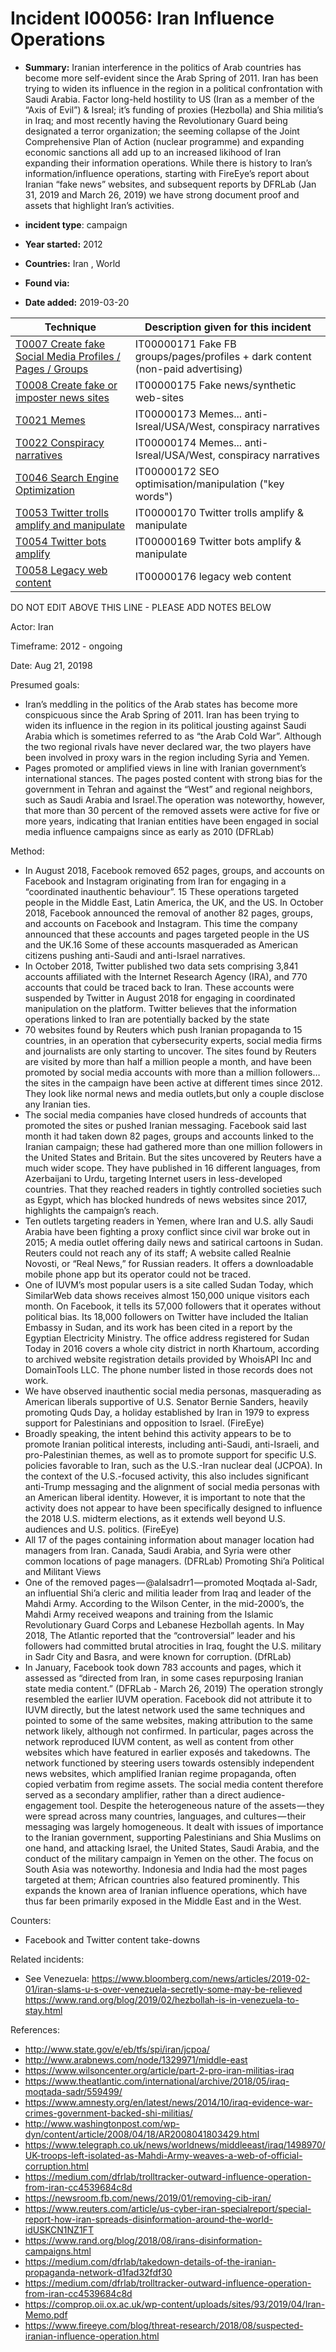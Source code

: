 # Incident I00056: Iran Influence Operations

* **Summary:** Iranian interference in the politics of Arab countries has become more self-evident since the Arab Spring of 2011. Iran has been trying to widen its influence in the region in a political confrontation with Saudi Arabia. Factor long-held hostility to US (Iran as a member of the “Axis of Evil”) & Isreal; it’s funding of proxies (Hezbolla) and Shia militia’s in Iraq; and most recently having the Revolutionary Guard being designated a terror organization; the seeming collapse of the Joint Comprehensive Plan of Action (nuclear programme) and expanding economic sanctions all add up to an increased likihood of Iran expanding their information operations.
While there is history to Iran’s information/influence operations, starting with FireEye’s report about Iranian “fake news” websites, and subsequent reports by DFRLab (Jan 31, 2019 and March 26, 2019) we have strong document proof and assets that highlight Iran’s activities.

* **incident type**: campaign

* **Year started:** 2012

* **Countries:** Iran , World

* **Found via:** 

* **Date added:** 2019-03-20
 

| Technique | Description given for this incident |
| --------- | ------------------------- |
| [T0007 Create fake Social Media Profiles / Pages / Groups](../techniques/T0007.md) | IT00000171 Fake FB groups/pages/profiles + dark content (non-paid advertising) |
| [T0008 Create fake or imposter news sites](../techniques/T0008.md) | IT00000175 Fake news/synthetic web-sites |
| [T0021 Memes](../techniques/T0021.md) | IT00000173 Memes... anti-Isreal/USA/West, conspiracy narratives |
| [T0022 Conspiracy narratives](../techniques/T0022.md) | IT00000174 Memes... anti-Isreal/USA/West, conspiracy narratives |
| [T0046 Search Engine Optimization](../techniques/T0046.md) | IT00000172 SEO optimisation/manipulation ("key words") |
| [T0053 Twitter trolls amplify and manipulate](../techniques/T0053.md) | IT00000170 Twitter trolls amplify & manipulate |
| [T0054 Twitter bots amplify](../techniques/T0054.md) | IT00000169 Twitter bots amplify & manipulate |
| [T0058 Legacy web content](../techniques/T0058.md) | IT00000176 legacy web content |


DO NOT EDIT ABOVE THIS LINE - PLEASE ADD NOTES BELOW

Actor: Iran

Timeframe: 2012 - ongoing

Date: Aug 21, 20198

Presumed goals: 

* Iran’s meddling in the politics of the Arab states has become more conspicuous since the Arab Spring of 2011. Iran has been trying to widen its influence in the region in its political jousting against Saudi Arabia which is sometimes referred to as “the Arab Cold War”. Although the two regional rivals have never declared war, the two players have been involved in proxy wars in the region including Syria and Yemen.
* Pages promoted or amplified views in line with Iranian government’s international stances. The pages posted content with strong bias for the government in Tehran and against the “West” and regional neighbors, such as Saudi Arabia and Israel.The operation was noteworthy, however, that more than 30 percent of the removed assets were active for five or more years, indicating that Iranian entities have been engaged in social media influence campaigns since as early as 2010 (DFRLab)


Method:  

* In August 2018, Facebook removed 652 pages, groups, and accounts on Facebook and Instagram originating from Iran for engaging in a “coordinated inauthentic behaviour”. 15 These operations targeted people in the Middle East, Latin America, the UK, and the US. In October 2018, Facebook announced the removal of another 82 pages, groups, and accounts on Facebook and Instagram. This time the company announced that these accounts and pages targeted people in the US and the UK.16 Some of these accounts masqueraded as American citizens pushing anti-Saudi and anti-Israel narratives.
* In October 2018, Twitter published two data sets comprising 3,841 accounts affiliated with the Internet Research Agency (IRA), and 770 accounts that could be traced back to Iran. These accounts were suspended by Twitter in August 2018 for engaging in coordinated manipulation on the platform. Twitter believes that the information operations linked to Iran are potentially backed by the state
* 70 websites found by Reuters which push Iranian propaganda to 15 countries, in an operation that cybersecurity experts, social media firms and journalists are only starting to uncover. The sites found by Reuters are visited by more than half a million people a month, and have been promoted by social media accounts with more than a million followers… the sites in the campaign have been active at different times since 2012. They look like normal news and media outlets,but only a couple disclose any Iranian ties.
* The social media companies have closed hundreds of accounts that promoted the sites or pushed Iranian messaging. Facebook said last month it had taken down 82 pages, groups and accounts linked to the Iranian campaign; these had gathered more than one million followers in the United States and Britain. But the sites uncovered by Reuters have a much wider scope. They have published in 16 different languages, from Azerbaijani to Urdu, targeting Internet users in less-developed countries. That they reached readers in tightly controlled societies such as Egypt, which has blocked hundreds of news websites since 2017, highlights the campaign’s reach.
* Ten outlets targeting readers in Yemen, where Iran and U.S. ally Saudi Arabia have been fighting a proxy conflict since civil war broke out in 2015; A media outlet offering daily news and satirical cartoons in Sudan. Reuters could not reach any of its staff; A website called Realnie Novosti, or “Real News,” for Russian readers. It offers a downloadable mobile phone app but its operator could not be traced.
* One of IUVM’s most popular users is a site called Sudan Today, which SimilarWeb data shows receives almost 150,000 unique visitors each month. On Facebook, it tells its 57,000 followers that it operates without political bias. Its 18,000 followers on Twitter have included the Italian Embassy in Sudan, and its work has been cited in a report by the Egyptian Electricity Ministry.
The office address registered for Sudan Today in 2016 covers a whole city district in north Khartoum, according to archived website registration details provided by WhoisAPI Inc and DomainTools LLC. The phone number listed in those records does not work.
* We have observed inauthentic social media personas, masquerading as American liberals supportive of U.S. Senator Bernie Sanders, heavily promoting Quds Day, a holiday established by Iran in 1979 to express support for Palestinians and opposition to Israel. (FireEye)
* Broadly speaking, the intent behind this activity appears to be to promote Iranian political interests, including anti-Saudi, anti-Israeli, and pro-Palestinian themes, as well as to promote support for specific U.S. policies favorable to Iran, such as the U.S.-Iran nuclear deal (JCPOA). In the context of the U.S.-focused activity, this also includes significant anti-Trump messaging and the alignment of social media personas with an American liberal identity. However, it is important to note that the activity does not appear to have been specifically designed to influence the 2018 U.S. midterm elections, as it extends well beyond U.S. audiences and U.S. politics. (FireEye)
* All 17 of the pages containing information about manager location had managers from Iran. Canada, Saudi Arabia, and Syria were other common locations of page managers. (DFRLab)
Promoting Shi’a Political and Militant Views
* One of the removed pages — @alalsadrr1 — promoted Moqtada al-Sadr, an influential Shi’a cleric and militia leader from Iraq and leader of the Mahdi Army. According to the Wilson Center, in the mid-2000’s, the Mahdi Army received weapons and training from the Islamic Revolutionary Guard Corps and Lebanese Hezbollah agents. In May 2018, The Atlantic reported that the “controversial” leader and his followers had committed brutal atrocities in Iraq, fought the U.S. military in Sadr City and Basra, and were known for corruption. (DfRLab)
* In January, Facebook took down 783 accounts and pages, which it assessed as “directed from Iran, in some cases repurposing Iranian state media content.” (DFRLab - March 26, 2019)
The operation strongly resembled the earlier IUVM operation. Facebook did not attribute it to IUVM directly, but the latest network used the same techniques and pointed to some of the same websites, making attribution to the same network likely, although not confirmed.
In particular, pages across the network reproduced IUVM content, as well as content from other websites which have featured in earlier exposés and takedowns.
The network functioned by steering users towards ostensibly independent news websites, which amplified Iranian regime propaganda, often copied verbatim from regime assets. The social media content therefore served as a secondary amplifier, rather than a direct audience-engagement tool.
Despite the heterogeneous nature of the assets — they were spread across many countries, languages, and cultures — their messaging was largely homogeneous. It dealt with issues of importance to the Iranian government, supporting Palestinians and Shia Muslims on one hand, and attacking Israel, the United States, Saudi Arabia, and the conduct of the military campaign in Yemen on the other.
The focus on South Asia was noteworthy. Indonesia and India had the most pages targeted at them; African countries also featured prominently. This expands the known area of Iranian influence operations, which have thus far been primarily exposed in the Middle East and in the West.


Counters: 

* Facebook and Twitter content take-downs

Related incidents:  

* See Venezuela:
https://www.bloomberg.com/news/articles/2019-02-01/iran-slams-u-s-over-venezuela-secretly-some-may-be-relieved
https://www.rand.org/blog/2019/02/hezbollah-is-in-venezuela-to-stay.html


References: 

* http://www.state.gov/e/eb/tfs/spi/iran/jcpoa/
* http://www.arabnews.com/node/1329971/middle-east
* https://www.wilsoncenter.org/article/part-2-pro-iran-militias-iraq
* https://www.theatlantic.com/international/archive/2018/05/iraq-moqtada-sadr/559499/
* https://www.amnesty.org/en/latest/news/2014/10/iraq-evidence-war-crimes-government-backed-shi-militias/
* http://www.washingtonpost.com/wp-dyn/content/article/2008/04/18/AR2008041803429.html
* https://www.telegraph.co.uk/news/worldnews/middleeast/iraq/1498970/UK-troops-left-isolated-as-Mahdi-Army-weaves-a-web-of-official-corruption.html
* https://medium.com/dfrlab/trolltracker-outward-influence-operation-from-iran-cc4539684c8d
* https://newsroom.fb.com/news/2019/01/removing-cib-iran/
* https://www.reuters.com/article/us-cyber-iran-specialreport/special-report-how-iran-spreads-disinformation-around-the-world-idUSKCN1NZ1FT
* https://www.rand.org/blog/2018/08/irans-disinformation-campaigns.html
* https://medium.com/dfrlab/takedown-details-of-the-iranian-propaganda-network-d1fad32fdf30
* https://medium.com/dfrlab/trolltracker-outward-influence-operation-from-iran-cc4539684c8d
* https://comprop.oii.ox.ac.uk/wp-content/uploads/sites/93/2019/04/Iran-Memo.pdf
* https://www.fireeye.com/blog/threat-research/2018/08/suspected-iranian-influence-operation.html

